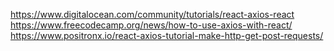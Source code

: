 https://www.digitalocean.com/community/tutorials/react-axios-react <br>
https://www.freecodecamp.org/news/how-to-use-axios-with-react/ <br>
https://www.positronx.io/react-axios-tutorial-make-http-get-post-requests/ <br>